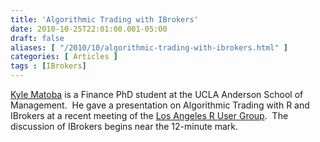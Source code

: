 ```yaml
---
title: 'Algorithmic Trading with IBrokers'
date: 2010-10-25T22:01:00.001-05:00
draft: false
aliases: [ "/2010/10/algorithmic-trading-with-ibrokers.html" ]
categories: [ Articles ]
tags : [IBrokers]
---
```


[Kyle Matoba](http://personal.anderson.ucla.edu/kyle.matoba.2014/) is a Finance PhD student at the UCLA Anderson School of Management.  He gave a presentation on Algorithmic Trading with R and IBrokers at a recent meeting of the [Los Angeles R User Group](http://www.meetup.com/LAarea-R-usergroup/).  The discussion of IBrokers begins near the 12-minute mark.
